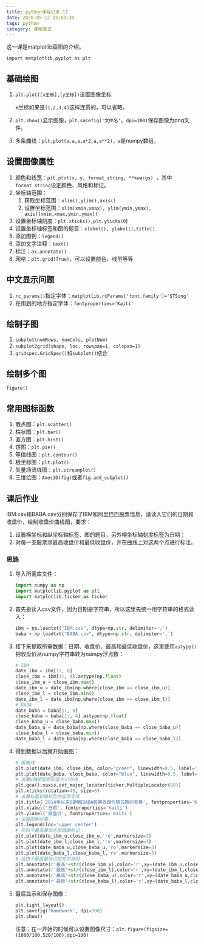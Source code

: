 ```yaml
---
title: python课程记录-11
date: 2020-05-12 15:03:39
tags: python
category: 课程笔记
---
```


这一课是matplotlib画图的介绍。

`import matplotlib.pyplot as plt`

<!--more-->

## 基础绘图

1. `plt.plot([x坐标],[y坐标])`设置图像坐标

   x坐标如果是`[1,2,3,4]`这样连贯的，可以省略。

2. `plt.show()`显示图像，`plt.sacefig('文件名', dpi=300)`保存图像为png文件。

3. 多条曲线：`plt.plot(a,a,a,a*2,a,a**2)`，`a`是numpy数组。

## 设置图像属性

1. 颜色和线宽：`plt.plot(x, y, format_string, **kwargs) `，其中`format_string`设定颜色、风格和标记。
2. 坐标轴范围：
   1. 获取坐标范围：`xlim(),ylim(),axis()`
   2. 设置坐标范围：`xlim(xmin,xmax), ylim(ymin,ymax), axis([xmin,xmax,ymin,ymax])`
3. 设置坐标轴刻度：`plt.xticks(),plt.yticks(0`)
4. 设置坐标轴标签和图的题目：`xlabel(), ylabel(),title()`
5. 添加图例：`legend()`
6. 添加文字注释：`text()`
7. 标注：`ax.annotate()`
8. 网格：`plt.grid(True)`，可以设置颜色、线型等等

## 中文显示问题

1. `rc_params()`指定字体：`matplotlib.rcParams['font.family']='STSong'`
2. 在用到的地方指定字体：`fontproperties='Kaiti'`

## 绘制子图

1. `subplot(numRows, numCols, plotNum)`
2. `subplot2grid(shape, loc, rowspan=1, colspan=1)`
3. `gridspec.GridSpec()`和`subplot()`结合

## 绘制多个图

`figure()`

## 常用图标函数

1. 散点图：`plt.scatter()`
2. 柱状图：`plt.bar()`
3. 直方图：`plt.hist()`
4. 饼图：`plt.pie()`
5. 等值线图：`plt.contour()`
6. 极坐标图：`plt.plot()`
7. 矢量场流线图：`plt.streamplot()`
8. 三维绘图：`Axes3D(fig)`或者`fig.add_subplot()`

## 课后作业

 IBM.csv和BABA.csv分别保存了IBM和阿里巴巴股票信息，请读入它们的日期和收盘价，绘制收盘价曲线图，要求：
1. 设置横坐标和纵坐标轴标签、图的题目，另外横坐标轴刻度标签为日期；
2. 对每一支股票求最高收盘价和最低收盘价，并在曲线上对这两个点进行标注。

### 思路

1. 导入所需库文件：

   ```python
   import numpy as np
   import matplotlib.pyplot as plt
   import matplotlib.ticker as ticker
   ```

2. 首先是读入csv文件，因为日期是字符串，所以这里先统一用字符串的格式读入：

   ```python
   ibm = np.loadtxt("IBM.csv", dtype=np.str, delimiter=',')
   baba = np.loadtxt("BABA.csv", dtype=np.str, delimiter=',')
   ```

3. 接下来提取所需数据：日期、收盘价、最高和最低收盘价，这里使用`astype()`把收盘价从numpy字符串转为numpy浮点数：

   ```python
   # IBM
   date_ibm = ibm[1:, 0]
   close_ibm = ibm[1:, 4].astype(np.float)
   close_ibm_u = close_ibm.max()
   date_ibm_u = date_ibm[np.where(close_ibm == close_ibm_u)]
   close_ibm_l = close_ibm.min()
   date_ibm_l = date_ibm[np.where(close_ibm == close_ibm_l)]
   # BABA
   date_baba = baba[1:, 0]
   close_baba = baba[1:, 4].astype(np.float)
   close_baba_u = close_baba.max()
   date_baba_u = date_baba[np.where(close_baba == close_baba_u)]
   close_baba_l = close_baba.min()
   date_baba_l = date_baba[np.where(close_baba == close_baba_l)]
   ```

4. 得到数据以后就开始画图：

   ```python
   # 画曲线
   plt.plot(date_ibm, close_ibm, color="green", linewidth=0.5, label='IBM')
   plt.plot(date_baba, close_baba, color="blue", linewidth=0.5, label='BABA')
   # 设置x轴密度和刻度大小方向
   plt.gca().xaxis.set_major_locator(ticker.MultipleLocator(80))
   plt.xticks(rotation=45, size=6)
   # 设置标题和轴标签内容及字体
   plt.title('2014年以来IBM和BABA股票收盘价随日期的变换', fontproperties='Kaiti')
   plt.xlabel('日期', fontproperties='Kaiti')
   plt.ylabel('收盘价', fontproperties='Kaiti')
   # 设置图例位置
   plt.legend(loc='upper center')
   # 在四个最高最低点加圆圈标记
   plt.plot(date_ibm_u,close_ibm_u,'ro',markersize=3)
   plt.plot(date_ibm_l,close_ibm_l,'ro',markersize=3)
   plt.plot(date_baba_u,close_baba_u,'ro',markersize=3)
   plt.plot(date_baba_l,close_baba_l,'ro',markersize=3)
   # 给四个最高最低点加文字说明
   plt.annotate(r'最高'+str(close_ibm_u),color='r',xy=(date_ibm_u,close_ibm_u),xytext=(-17,15),textcoords='offset points',fontproperties='Kaiti',fontsize=5,arrowprops={'arrowstyle':'->','color':'r'})
   plt.annotate(r'最低'+str(close_ibm_l),color='r',xy=(date_ibm_l,close_ibm_l),xytext=(-17,-15),textcoords='offset points',fontproperties='Kaiti',fontsize=5,arrowprops={'arrowstyle':'->','color':'r'})
   plt.annotate(r'最高'+str(close_baba_u),color='r',xy=(date_baba_u,close_baba_u),xytext=(-50,6),textcoords='offset points',fontproperties='Kaiti',fontsize=5,arrowprops={'arrowstyle':'->','color':'r'})
   plt.annotate(r'最低'+str(close_baba_l),color='r',xy=(date_baba_l,close_baba_l),xytext=(-50,-6),textcoords='offset points',fontproperties='Kaiti',fontsize=5,arrowprops={'arrowstyle':'->','color':'r'})
   ```

5. 最后显示和保存图像：

   ```python
   plt.tight_layout()
   plt.savefig('homework', dpi=300)
   plt.show()
   ```

   注意：在一开始的时候可以设置图像尺寸：`plt.figure(figsize=(1080/100,520/100),dpi=100)`